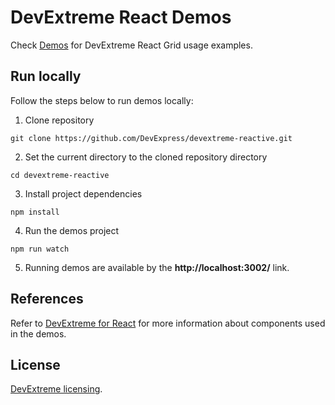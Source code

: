 # DevExtreme React Demos

Check [Demos](https://devexpress.github.io/devextreme-reactive/react/grid/demos/) for DevExtreme React Grid usage examples.

## Run locally

Follow the steps below to run demos locally:

1. Clone repository

  `git clone https://github.com/DevExpress/devextreme-reactive.git`

2. Set the current directory to the cloned repository directory

  `cd devextreme-reactive`

3. Install project dependencies

  `npm install`

4. Run the demos project

  `npm run watch`

5. Running demos are available by the **http://localhost:3002/** link.

## References

Refer to [DevExtreme for React](https://devexpress.github.io/devextreme-reactive/react/) for more information about components used in the demos.

## License

[DevExtreme licensing](https://js.devexpress.com/licensing/).
